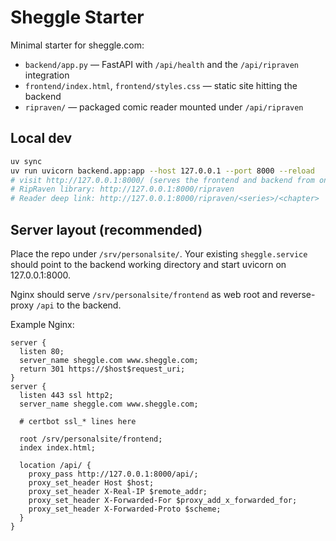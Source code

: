 # Sheggle Starter

Minimal starter for sheggle.com:
- `backend/app.py` — FastAPI with `/api/health` and the `/api/ripraven` integration
- `frontend/index.html`, `frontend/styles.css` — static site hitting the backend
- `ripraven/` — packaged comic reader mounted under `/api/ripraven`

## Local dev
```bash
uv sync
uv run uvicorn backend.app:app --host 127.0.0.1 --port 8000 --reload
# visit http://127.0.0.1:8000/ (serves the frontend and backend from one process)
# RipRaven library: http://127.0.0.1:8000/ripraven
# Reader deep link: http://127.0.0.1:8000/ripraven/<series>/<chapter>
```

## Server layout (recommended)
Place the repo under `/srv/personalsite/`. Your existing `sheggle.service` should point
to the backend working directory and start uvicorn on 127.0.0.1:8000.

Nginx should serve `/srv/personalsite/frontend` as web root and reverse-proxy `/api` to the backend.

Example Nginx:
```nginx
server {
  listen 80;
  server_name sheggle.com www.sheggle.com;
  return 301 https://$host$request_uri;
}
server {
  listen 443 ssl http2;
  server_name sheggle.com www.sheggle.com;

  # certbot ssl_* lines here

  root /srv/personalsite/frontend;
  index index.html;

  location /api/ {
    proxy_pass http://127.0.0.1:8000/api/;
    proxy_set_header Host $host;
    proxy_set_header X-Real-IP $remote_addr;
    proxy_set_header X-Forwarded-For $proxy_add_x_forwarded_for;
    proxy_set_header X-Forwarded-Proto $scheme;
  }
}
```
